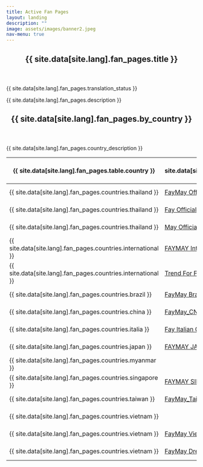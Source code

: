 ```yaml
---
title: Active Fan Pages
layout: landing
description: ""
image: assets/images/banner2.jpeg
nav-menu: true
---
```


<!-- Main -->
<div id="main">
	<!-- One -->
	<section id="one">
		<div class="inner">
			<header class="major">
				<h2>{{ site.data[site.lang].fan_pages.title }}</h2>
			</header>
			<p>{{ site.data[site.lang].fan_pages.translation_status }}</p>
			<p>{{ site.data[site.lang].fan_pages.description }}</p>
		</div>
	</section>
	<!-- Three -->
	<section id="three">
		<div class="inner">
			<header class="major">
				<h2>{{ site.data[site.lang].fan_pages.by_country }}</h2>
			</header>
			<p>{{ site.data[site.lang].fan_pages.country_description }}</p>
			<div class="table-wrapper">
				<table>
					<thead>
						<tr>
							<th>{{ site.data[site.lang].fan_pages.table.country }}</th>
							<th>{{ site.data[site.lang].fan_pages.table.twitter }}</th>
							<th>{{ site.data[site.lang].fan_pages.table.facebook }}</th>
							<th>{{ site.data[site.lang].fan_pages.table.tiktok }}</th>
							<th>{{ site.data[site.lang].fan_pages.table.official }}</th>
						</tr>
					</thead>
					<tbody>
						<tr>
							<td>{{ site.data[site.lang].fan_pages.countries.thailand }}</td>
							<td><a href="https://x.com/FayMayOfficial">FayMay Official</a></td>
							<td>&nbsp;</td>
							<td>&nbsp;</td>
							<td>{{ site.data[site.lang].common.common_yes }}</td>
						</tr>
						<tr>
							<td>{{ site.data[site.lang].fan_pages.countries.thailand }}</td>
							<td><a href="https://x.com/FayOfficial_TH">Fay Official</a></td>
							<td>&nbsp;</td>
							<td>&nbsp;</td>
							<td>{{ site.data[site.lang].common.common_yes }}</td>
						</tr>
						<tr>
							<td>{{ site.data[site.lang].fan_pages.countries.thailand }}</td>
							<td><a href="https://x.com/MayOfficial_TH">May Official</a></td>
							<td>&nbsp;</td>
							<td>&nbsp;</td>
							<td>{{ site.data[site.lang].common.common_yes }}</td>
						</tr>
						<tr>
							<td>{{ site.data[site.lang].fan_pages.countries.international }}</td>
							<td><a href="https://x.com/faymayIFS">FAYMAY Interfan Squad</a></td>
							<td>&nbsp;</td>
							<td>&nbsp;</td>
							<td>{{ site.data[site.lang].common.common_no }}</td>
						</tr>
						<tr>
							<td>{{ site.data[site.lang].fan_pages.countries.international }}</td>
							<td><a href="https://x.com/trendf_FM">Trend For FAYMAY</a></td>
							<td>&nbsp;</td>
							<td>&nbsp;</td>
							<td>{{ site.data[site.lang].common.common_no }}</td>
						</tr>
						<tr>
							<td>{{ site.data[site.lang].fan_pages.countries.brazil }}</td>
							<td><a href="https://x.com/FayMayBr">FayMay Brasil</a></td>
							<td>&nbsp;</td>
							<td>&nbsp;</td>
							<td>{{ site.data[site.lang].common.common_no }}</td>
						</tr><tr>
							<td>{{ site.data[site.lang].fan_pages.countries.china }}</td>
							<td><a href="https://x.com/FayMay_CN_Honey">FayMay_CN _Honey🇨🇳 🍯</a></td>
							<td>&nbsp;</td>
							<td>&nbsp;</td>
							<td>{{ site.data[site.lang].common.common_no }}</td>
						</tr>
						<tr>
							<td>{{ site.data[site.lang].fan_pages.countries.italia }}</td>
							<td><a href="https://x.com/FayRiezzItaOFB">Fay Italian Official Fanbase</a></td>
							<td>&nbsp;</td>
							<td>&nbsp;</td>
							<td>{{ site.data[site.lang].common.common_no }}</td>
						</tr>
						<tr>
							<td>{{ site.data[site.lang].fan_pages.countries.japan }}</td>
							<td><a href="https://x.com/FayMayJapan">FAYMAY JAPAN FC</a></td>
							<td>&nbsp;</td>
							<td>&nbsp;</td>
							<td>{{ site.data[site.lang].common.common_no }}</td>
						</tr>
						<tr>
							<td>{{ site.data[site.lang].fan_pages.countries.myanmar }}</td>
							<td>&nbsp;</td>
							<td><a href="https://web.facebook.com/profile.php?id=61559683192636">FayMay 1st Myanmar FC</a></td>
							<td>&nbsp;</td>
							<td>{{ site.data[site.lang].common.common_no }}</td>
						</tr>
						<tr>
							<td>{{ site.data[site.lang].fan_pages.countries.singapore }}</td>
							<td><a href="https://x.com/faymaysg">FAYMAY SINGAPORE OFFICIAL 🇸🇬</a></td>
							<td>&nbsp;</td>
							<td>&nbsp;</td>
							<td>{{ site.data[site.lang].common.common_no }}</td>
						</tr>
						<tr>
							<td>{{ site.data[site.lang].fan_pages.countries.taiwan }}</td>
							<td><a href="https://x.com/FayMay_TW_">FayMay_Taiwan_official</a></td>
							<td>&nbsp;</td>
							<td>&nbsp;</td>
							<td>{{ site.data[site.lang].common.common_no }}</td>
						</tr>
						<tr>
							<td>{{ site.data[site.lang].fan_pages.countries.vietnam }}</td>
							<td>&nbsp;</td>
							<td><a href="https://web.facebook.com/people/FayMay-Quen-Nhau-H%E1%BA%A3/61563304355465/">FayMay Quen Nhau Hả</a></td>
							<td><a href="https://www.tiktok.com/@faymayquennhauha">FayMay quen nhau hả</a></td>
							<td>{{ site.data[site.lang].common.common_no }}</td>
						</tr>
						<tr>
							<td>{{ site.data[site.lang].fan_pages.countries.vietnam }}</td>
							<td><a href="https://x.com/faymayvietnam">FayMay Vietnam</a></td>
							<td>&nbsp;</td>
							<td>&nbsp;</td>
							<td>{{ site.data[site.lang].common.common_no }}</td>
						</tr>
						<tr>
							<td>{{ site.data[site.lang].fan_pages.countries.vietnam }}</td>
							<td><a href="https://x.com/faymay_dvn">FayMay Dreamers Vietnam</a></td>
							<td>&nbsp;</td>
							<td>&nbsp;</td>
							<td>{{ site.data[site.lang].common.common_no }}</td>
						</tr>
					</tbody>
				</table>
			</div>
		</div>
	</section>
</div>